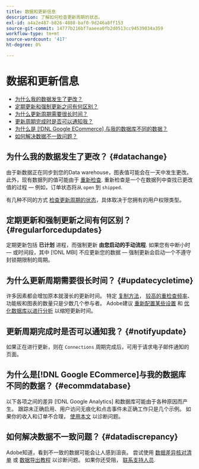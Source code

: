 ```yaml
---
title: 数据和更新信息
description: 了解如何检查更新周期的状态。
exl-id: a4a2e487-b826-4888-baf0-9d246a8ff153
source-git-commit: 14777b216bf7aaeea0fb2d0513cc94539034a359
workflow-type: tm+mt
source-wordcount: '417'
ht-degree: 0%

---
```


# 数据和更新信息

* [为什么我的数据发生了更改？](#datachange)
* [定期更新和强制更新之间有何区别？](#regularforcedupdates)
* [为什么更新周期需要很长时间？](#updatecycletime)
* [更新周期完成时是否可以通知我？](#notifyupdate)
* [为什么是 [!DNL Google ECommerce] 与我的数据库不同的数据？](#ecommdatabase)
* [如何解决数据不一致问题？](#datadiscrepancy)

## 为什么我的数据发生了更改？ {#datachange}

由于新数据正在同步到您的Data warehouse，图表值可能会在一天中发生更改。 此外，现有数据列的值可能由于 [重新检查](../data-warehouse-mgr/cfg-data-rechecks.md). 重新检查是一个在数据列中查找已更改值的过程 — 例如，订单状态将从 `open` 到 `shipped`.

有几种不同的方式 [检查更新周期的状态](../../best-practices/check-update-cycle.md)，具体取决于您拥有的用户权限类型。

## 定期更新和强制更新之间有何区别？ {#regularforcedupdates}

定期更新包括 **已计划** 进程，而强制更新 **由您启动的手动流程**. 如果您有中断小时 — 或时间段，其中 [!DNL MBI] 不应更新您的数据 — 强制更新会启动一个不遵守封锁期限制的周期。

## 为什么更新周期需要很长时间？ {#updatecycletime}

许多因素都会增加原本就漫长的更新时间。 特定 [复制方法](../data-warehouse-mgr/cfg-replication-methods.md)， [较高的重检查频率](../data-warehouse-mgr/cfg-data-rechecks.md)、功能板和图表的数量只是少数几个参与者。 Adobe建议 [重新配置某些设置](../../best-practices/reduce-update-cycle-time.md) 和 [优化数据库以进行分析](../../best-practices/opt-db-analysis.md) 以缩短更新时间。

## 更新周期完成时是否可以通知我？ {#notifyupdate}

如果正在进行更新，则在 `Connections` 周期完成后，可用于请求电子邮件通知的页面。

## 为什么是[!DNL Google ECommerce]与我的数据库不同的数据？ {#ecommdatabase}

以下各项之间的差异 [!DNL Google Analytics] 和数据库可能由于各种原因而产生。 跟踪未正确启用、用户访问无痕化和点击事件未正确工作只是几个示例。 如果你的收入和订单不合理， [使用本文](https://experienceleague.adobe.com/docs/commerce-knowledge-base/kb/troubleshooting/miscellaneous/diagnosing-google-ecommerce-revenue-discrepancies.html?lang=en) 以诊断问题。

## 如何解决数据不一致问题？ {#datadiscrepancy}

Adobe知道，看到不一致的数据可能会让人感到沮丧。 尝试使用 [数据差异核对清单](https://experienceleague.adobe.com/docs/commerce-knowledge-base/kb/troubleshooting/miscellaneous/diagnosing-a-data-discrepancy.html?lang=en) 或 [数据导出教程](https://experienceleague.adobe.com/docs/commerce-knowledge-base/kb/troubleshooting/miscellaneous/using-data-exports-to-pinpoint-discrepancies.html?lang=en) 以诊断问题。 如果你还受阻， [联系支持人员](https://experienceleague.adobe.com/docs/commerce-knowledge-base/kb/troubleshooting/miscellaneous/mbi-service-policies.html?lang=en).
